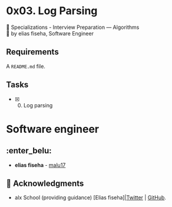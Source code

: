 # 0x03. Log Parsing
:open_file_folder: Specializations - Interview Preparation ― Algorithms  
:bust_in_silhouette: by elias fiseha, Software Engineer 

## Requirements
A ```README.md``` file.

## Tasks
* [x] 0. Log parsing

# Software engineer
## :enter_belu: 
* **elias fiseha** - [malu17](https://github.com/malu17)

## :mega: Acknowledgments

* alx School (providing guidance)
[Elias fiseha]|[Twitter](https://twitter.com/eliasfiseha1) | [GitHub](https://github.com/malu17).
